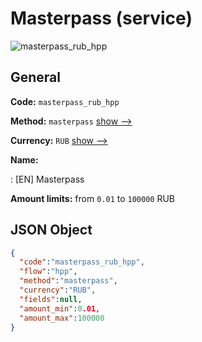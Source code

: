 
# Masterpass (service) 
![masterpass_rub_hpp](https://static.openfintech.io/payment_methods/masterpass_rub_hpp/logo.svg?w=400&c=v0.59.26#w200)  

## General 
 
**Code:** `masterpass_rub_hpp` 
 
**Method:** `masterpass` 
 [show -->](/payment-methods/masterpass/) 
 
**Currency:** `RUB` [show -->](/currencies/RUB/) 
 
**Name:** 
 
:	[EN] Masterpass 
 
**Amount limits:** from `0.01` to `100000` RUB 

## JSON Object 

```json
{
  "code":"masterpass_rub_hpp",
  "flow":"hpp",
  "method":"masterpass",
  "currency":"RUB",
  "fields":null,
  "amount_min":0.01,
  "amount_max":100000
}
```  
